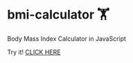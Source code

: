 # bmi-calculator :weight_lifting:	
Body Mass Index Calculator in JavaScript

Try it! [CLICK HERE](http://jcstudio.esy.es/bmi-calculator/)
